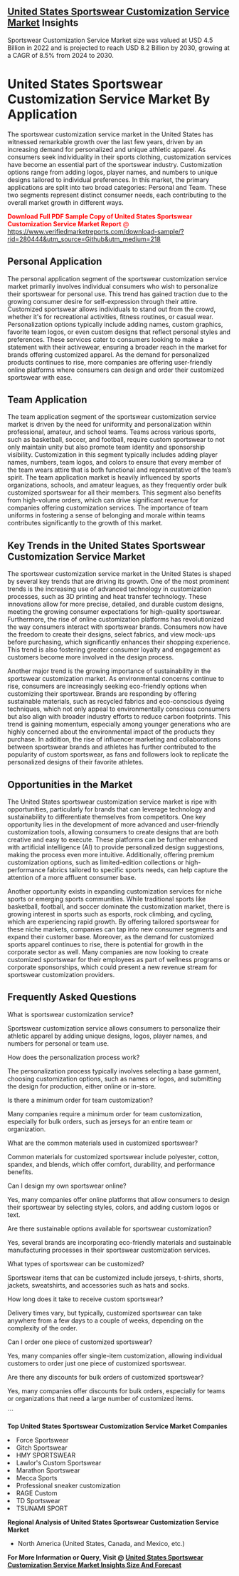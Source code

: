 <h2><a href="https://www.verifiedmarketreports.com/download-sample/?rid=280444&amp;utm_source=Github&amp;utm_medium=218" target="_blank">United States Sportswear Customization Service Market</a> Insights</h2><p>Sportswear Customization Service Market size was valued at USD 4.5 Billion in 2022 and is projected to reach USD 8.2 Billion by 2030, growing at a CAGR of 8.5% from 2024 to 2030.</p><p> <h1>United States Sportswear Customization Service Market By Application</h1> <p>The sportswear customization service market in the United States has witnessed remarkable growth over the last few years, driven by an increasing demand for personalized and unique athletic apparel. As consumers seek individuality in their sports clothing, customization services have become an essential part of the sportswear industry. Customization options range from adding logos, player names, and numbers to unique designs tailored to individual preferences. In this market, the primary applications are split into two broad categories: Personal and Team. These two segments represent distinct consumer needs, each contributing to the overall market growth in different ways.</p> <p><p><span class=""><span style="color: #ff0000;"><strong>Download Full PDF Sample Copy of United States Sportswear Customization Service Market Report</strong> @ </span><a href="https://www.verifiedmarketreports.com/download-sample/?rid=280444&amp;utm_source=Github&amp;utm_medium=218" target="_blank">https://www.verifiedmarketreports.com/download-sample/?rid=280444&amp;utm_source=Github&amp;utm_medium=218</a></span></p></p> <h2>Personal Application</h2> <p>The personal application segment of the sportswear customization service market primarily involves individual consumers who wish to personalize their sportswear for personal use. This trend has gained traction due to the growing consumer desire for self-expression through their attire. Customized sportswear allows individuals to stand out from the crowd, whether it's for recreational activities, fitness routines, or casual wear. Personalization options typically include adding names, custom graphics, favorite team logos, or even custom designs that reflect personal styles and preferences. These services cater to consumers looking to make a statement with their activewear, ensuring a broader reach in the market for brands offering customized apparel. As the demand for personalized products continues to rise, more companies are offering user-friendly online platforms where consumers can design and order their customized sportswear with ease.</p> <h2>Team Application</h2> <p>The team application segment of the sportswear customization service market is driven by the need for uniformity and personalization within professional, amateur, and school teams. Teams across various sports, such as basketball, soccer, and football, require custom sportswear to not only maintain unity but also promote team identity and sponsorship visibility. Customization in this segment typically includes adding player names, numbers, team logos, and colors to ensure that every member of the team wears attire that is both functional and representative of the team’s spirit. The team application market is heavily influenced by sports organizations, schools, and amateur leagues, as they frequently order bulk customized sportswear for all their members. This segment also benefits from high-volume orders, which can drive significant revenue for companies offering customization services. The importance of team uniforms in fostering a sense of belonging and morale within teams contributes significantly to the growth of this market.</p> <h2>Key Trends in the United States Sportswear Customization Service Market</h2> <p>The sportswear customization service market in the United States is shaped by several key trends that are driving its growth. One of the most prominent trends is the increasing use of advanced technology in customization processes, such as 3D printing and heat transfer technology. These innovations allow for more precise, detailed, and durable custom designs, meeting the growing consumer expectations for high-quality sportswear. Furthermore, the rise of online customization platforms has revolutionized the way consumers interact with sportswear brands. Consumers now have the freedom to create their designs, select fabrics, and view mock-ups before purchasing, which significantly enhances their shopping experience. This trend is also fostering greater consumer loyalty and engagement as customers become more involved in the design process.</p> <p>Another major trend is the growing importance of sustainability in the sportswear customization market. As environmental concerns continue to rise, consumers are increasingly seeking eco-friendly options when customizing their sportswear. Brands are responding by offering sustainable materials, such as recycled fabrics and eco-conscious dyeing techniques, which not only appeal to environmentally conscious consumers but also align with broader industry efforts to reduce carbon footprints. This trend is gaining momentum, especially among younger generations who are highly concerned about the environmental impact of the products they purchase. In addition, the rise of influencer marketing and collaborations between sportswear brands and athletes has further contributed to the popularity of custom sportswear, as fans and followers look to replicate the personalized designs of their favorite athletes.</p> <h2>Opportunities in the Market</h2> <p>The United States sportswear customization service market is ripe with opportunities, particularly for brands that can leverage technology and sustainability to differentiate themselves from competitors. One key opportunity lies in the development of more advanced and user-friendly customization tools, allowing consumers to create designs that are both creative and easy to execute. These platforms can be further enhanced with artificial intelligence (AI) to provide personalized design suggestions, making the process even more intuitive. Additionally, offering premium customization options, such as limited-edition collections or high-performance fabrics tailored to specific sports needs, can help capture the attention of a more affluent consumer base.</p> <p>Another opportunity exists in expanding customization services for niche sports or emerging sports communities. While traditional sports like basketball, football, and soccer dominate the customization market, there is growing interest in sports such as esports, rock climbing, and cycling, which are experiencing rapid growth. By offering tailored sportswear for these niche markets, companies can tap into new consumer segments and expand their customer base. Moreover, as the demand for customized sports apparel continues to rise, there is potential for growth in the corporate sector as well. Many companies are now looking to create customized sportswear for their employees as part of wellness programs or corporate sponsorships, which could present a new revenue stream for sportswear customization providers.</p> <h2>Frequently Asked Questions</h2> <p>What is sportswear customization service?</p> <p>Sportswear customization service allows consumers to personalize their athletic apparel by adding unique designs, logos, player names, and numbers for personal or team use.</p> <p>How does the personalization process work?</p> <p>The personalization process typically involves selecting a base garment, choosing customization options, such as names or logos, and submitting the design for production, either online or in-store.</p> <p>Is there a minimum order for team customization?</p> <p>Many companies require a minimum order for team customization, especially for bulk orders, such as jerseys for an entire team or organization.</p> <p>What are the common materials used in customized sportswear?</p> <p>Common materials for customized sportswear include polyester, cotton, spandex, and blends, which offer comfort, durability, and performance benefits.</p> <p>Can I design my own sportswear online?</p> <p>Yes, many companies offer online platforms that allow consumers to design their sportswear by selecting styles, colors, and adding custom logos or text.</p> <p>Are there sustainable options available for sportswear customization?</p> <p>Yes, several brands are incorporating eco-friendly materials and sustainable manufacturing processes in their sportswear customization services.</p> <p>What types of sportswear can be customized?</p> <p>Sportswear items that can be customized include jerseys, t-shirts, shorts, jackets, sweatshirts, and accessories such as hats and socks.</p> <p>How long does it take to receive custom sportswear?</p> <p>Delivery times vary, but typically, customized sportswear can take anywhere from a few days to a couple of weeks, depending on the complexity of the order.</p> <p>Can I order one piece of customized sportswear?</p> <p>Yes, many companies offer single-item customization, allowing individual customers to order just one piece of customized sportswear.</p> <p>Are there any discounts for bulk orders of customized sportswear?</p> <p>Yes, many companies offer discounts for bulk orders, especially for teams or organizations that need a large number of customized items.</p> ```</p><p><strong>Top United States Sportswear Customization Service Market Companies</strong></p><div data-test-id=""><p><li>Force Sportswear</li><li> Gitch Sportswear</li><li> HMY SPORTSWEAR</li><li> Lawlor's Custom Sportswear</li><li> Marathon Sportswear</li><li> Mecca Sports</li><li> Professional sneaker customization</li><li> RAGE Custom</li><li> TD Sportswear</li><li> TSUNAMI SPORT</li></p><div><strong>Regional Analysis of&nbsp;United States Sportswear Customization Service Market</strong></div><ul><li dir="ltr"><p dir="ltr">North America&nbsp;(United States, Canada, and Mexico, etc.)</p></li></ul><p><strong>For More Information or Query, Visit @&nbsp;</strong><strong><a href="https://www.verifiedmarketreports.com/product/sportswear-customization-service-market/?utm_source=Github&amp;utm_medium=218" target="_blank">United States Sportswear Customization Service Market Insights Size And Forecast</a></strong></p></div>
